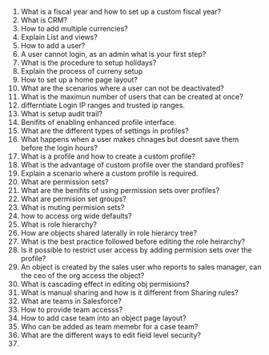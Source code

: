 1. What is a fiscal year and how to set up a custom fiscal year?
2. What is CRM?
3. How to add multiple currencies?
4. Explain List and views?
5. How to add a user?
6. A user cannot login, as an admin what is your first step?
7. What is the procedure to setup holidays?
8. Explain the process of curreny setup
9. How to set up a home page layout?
10. What are the scenarios where a user can not be deactivated?
11. What is the maximun number of users that can be created at once?
12. differntiate Login IP ranges and trusted ip ranges.
13. What is setup audit trail?
14. Benifits of enabling enhanced profile interface.
15. What are the different types of settings in profiles?
16. What happens when a user makes chnages but doesnt save them before the login hours?
17. What is a profile and how to create a custom profile?
19. What is the advantage of custom profile over the standard profiles?
20. Explain a scenario where a custom profile is required.
21. What are permission sets?
22. What are the benifits of using permission sets over profiles?
23. What are permision set groups?
24. What is muting permision sets?
25. how to access org wide defaults?
26. What is role hierarchy?
27. How are objects shared laterally in role hierarcy tree?
28. What is the best practice followed before editing the role heirarchy?
29. Is it possible to restrict user access by adding permision sets over the profile?
30. An object is created by the sales user who reports to sales manager, can the ceo of the org access the object?
31. What is cascading effect in editing obj permisions?
32. What is manual sharing and how is it different from Sharing rules?
33. What are teams in Salesforce?
34. How to provide team accesss?
35. How to add case team into an object page layout?
36. Who can be added as team memebr for a case team?
37. What are the different ways to edit field level security?
38. 

